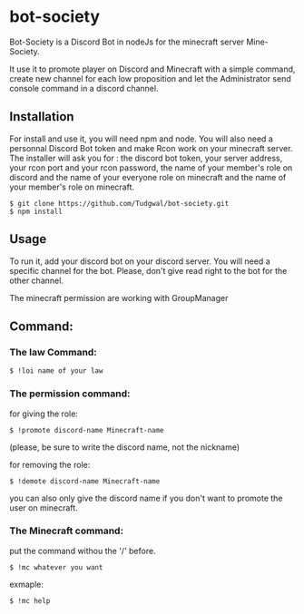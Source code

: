 # bot-society

Bot-Society is a Discord Bot in nodeJs for the minecraft server Mine-Society.

It use it to promote player on Discord and Minecraft with a simple command, create new channel for each low proposition and let the Administrator send console command in a discord channel.

## Installation

For install and use it, you will need npm and node.
You will also need a personnal Discord Bot token and make Rcon work on your minecraft server.
The installer will ask you for : the discord bot token, your server address, your rcon port and your rcon password, the name of your member's role on discord and the name of your everyone role on minecraft and the name of your member's role on minecraft.

    $ git clone https://github.com/Tudgwal/bot-society.git
    $ npm install

## Usage

To run it, add your discord bot on your discord server.
You will need a specific channel for the bot.
Please, don't give read right to the bot for the other channel. 

The minecraft permission are working with GroupManager

## Command:

### The law Command:

    $ !loi name of your law

### The permission command: 

for giving the role:

    $ !promote discord-name Minecraft-name

(please, be sure to write the discord name, not the nickname)

for removing the role:

    $ !demote discord-name Minecraft-name

you can also only give the discord name if you don't want to promote the user on minecraft.

### The Minecraft command:

put the command withou the '/' before.

    $ !mc whatever you want

exmaple:

    $ !mc help

